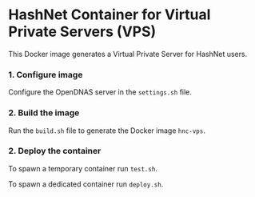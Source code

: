 # HashNet Container for Virtual Private Servers (VPS)

This Docker image generates a Virtual Private Server for HashNet users.

### 1. Configure image

Configure the OpenDNAS server in the `settings.sh` file.

### 2. Build the image

Run the `build.sh` file to generate the Docker image `hnc-vps`.

### 2. Deploy the container

To spawn a temporary container run `test.sh`.

To spawn a dedicated container run `deploy.sh`.

